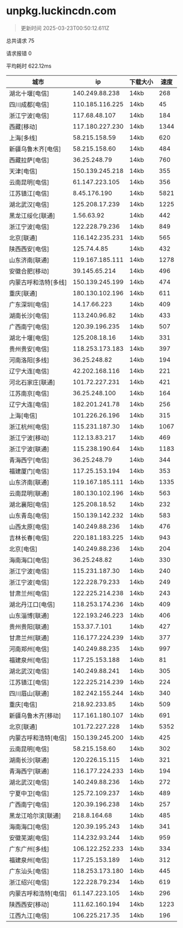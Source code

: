 
  # unpkg.luckincdn.com

  > 更新时间 2025-03-23T00:50:12.611Z
  
  总共请求 75

  请求报错 0

  平均耗时 622.12ms

|城市|ip|下载大小|速度|
|-----|----------|---|---|
|湖北十堰[电信]|140.249.88.238|14kb|268|
|四川成都[电信]|110.185.116.225|14kb|45|
|浙江宁波[电信]|117.68.48.107|14kb|184|
|西藏[移动]|117.180.227.230|14kb|1344|
|上海[多线]|58.215.158.59|14kb|620|
|新疆乌鲁木齐[电信]|58.215.158.60|14kb|484|
|西藏拉萨[电信]|36.25.248.79|14kb|760|
|天津[电信]|150.139.245.218|14kb|355|
|云南昆明[电信]|61.147.223.105|14kb|356|
|江苏镇江[电信]|8.45.176.190|14kb|5821|
|湖北武汉[电信]|125.208.17.239|14kb|1225|
|黑龙江绥化[联通]|1.56.63.92|14kb|442|
|浙江宁波[电信]|122.228.79.236|14kb|849|
|北京[联通]|116.142.235.231|14kb|565|
|陕西西安[电信]|125.74.4.85|14kb|432|
|山东济南[联通]|119.167.185.111|14kb|1278|
|安徽合肥[移动]|39.145.65.214|14kb|496|
|内蒙古呼和浩特[多线]|150.139.245.199|14kb|474|
|重庆[联通]|180.130.102.196|14kb|611|
|广东深圳[电信]|14.17.66.223|14kb|409|
|湖南长沙[电信]|113.240.96.82|14kb|433|
|广西南宁[电信]|120.39.196.235|14kb|507|
|湖北十堰[电信]|125.208.18.16|14kb|331|
|贵州贵安[电信]|118.253.173.183|14kb|397|
|河南洛阳[多线]|36.25.248.82|14kb|194|
|辽宁大连[电信]|42.202.168.116|14kb|221|
|河北石家庄[联通]|101.72.227.231|14kb|421|
|江苏南京[电信]|36.25.248.100|14kb|164|
|辽宁大连[电信]|182.201.241.78|14kb|256|
|上海[电信]|101.226.26.196|14kb|315|
|浙江杭州[电信]|115.231.187.30|14kb|1067|
|浙江宁波[移动]|112.13.83.217|14kb|469|
|浙江宁波[联通]|115.238.190.64|14kb|1183|
|青海西宁[电信]|36.25.248.79|14kb|344|
|福建厦门[电信]|117.25.153.194|14kb|353|
|山东济南[联通]|119.167.185.111|14kb|1335|
|云南昆明[联通]|180.130.102.196|14kb|563|
|湖北襄阳[电信]|125.208.18.52|14kb|232|
|山东青岛[电信]|150.139.142.232|14kb|583|
|山西太原[电信]|140.249.88.236|14kb|476|
|吉林长春[电信]|220.181.183.225|14kb|943|
|北京[电信]|140.249.88.236|14kb|204|
|海南海口[电信]|36.25.248.82|14kb|330|
|浙江宁波[电信]|115.231.187.30|14kb|240|
|浙江宁波[电信]|122.228.79.233|14kb|249|
|甘肃兰州[电信]|122.225.214.238|14kb|243|
|湖北丹江口[电信]|118.253.174.236|14kb|409|
|山东淄博[联通]|122.193.246.223|14kb|406|
|贵州贵阳[联通]|153.37.7.101|14kb|427|
|甘肃兰州[联通]|116.177.224.239|14kb|377|
|河南郑州[电信]|140.249.88.235|14kb|997|
|福建泉州[电信]|117.25.153.188|14kb|81|
|湖北武汉[电信]|140.249.88.241|14kb|305|
|江苏镇江[电信]|122.225.214.239|14kb|224|
|四川眉山[联通]|182.242.155.244|14kb|340|
|重庆[电信]|218.92.233.85|14kb|509|
|新疆乌鲁木齐[移动]|117.161.180.107|14kb|691|
|北京[联通]|101.72.227.228|14kb|5352|
|内蒙古呼和浩特[电信]|150.139.245.200|14kb|425|
|云南昆明[电信]|58.215.158.60|14kb|302|
|湖南长沙[联通]|120.226.15.115|14kb|321|
|青海西宁[联通]|116.177.224.233|14kb|194|
|湖北武汉[电信]|140.249.88.236|14kb|272|
|宁夏中卫[电信]|125.72.109.237|14kb|489|
|广西南宁[电信]|120.39.196.238|14kb|257|
|黑龙江哈尔滨[联通]|218.8.164.68|14kb|485|
|海南海口[电信]|120.39.195.243|14kb|341|
|安徽芜湖[电信]|114.232.93.244|14kb|959|
|广东广州[多线]|106.122.252.233|14kb|334|
|福建泉州[电信]|117.25.153.189|14kb|312|
|广东汕头[电信]|118.253.173.180|14kb|445|
|浙江绍兴[电信]|122.228.79.234|14kb|619|
|内蒙古呼和浩特[电信]|61.147.223.105|14kb|296|
|陕西西安[移动]|111.62.160.194|14kb|1223|
|江西九江[电信]|106.225.217.35|14kb|196|

  